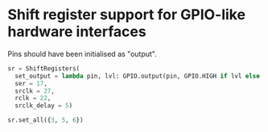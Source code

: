 # Shift register support for GPIO-like hardware interfaces

Pins should have been initialised as "output".

```python
sr = ShiftRegisters(
  set_output = lambda pin, lvl: GPIO.output(pin, GPIO.HIGH if lvl else GPIO.LOW),
  ser = 17,
  srclk = 27,
  rclk = 22,
  srclk_delay = 5)

sr.set_all({3, 5, 6})
```

